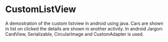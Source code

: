 # CustomListView
A demostration of the custom listview in android using java. Cars are shown in list on clicked the details are shown in another activity. In android Jargon: CardView, Serializable, CircularImage and CustomAdapter is used.
